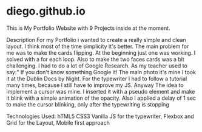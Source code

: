 # diego.github.io

This is My Portfolio Website with 9 Projects inside at the moment.

Description
For my Portfolio i wanted to create a really simple and clean layout.
I think most of the time simplicity it's better.
The main problem for me was to make the cards flipping. At the beginning just one was working. I solved with a for each loop.
Also to make the two faces cards was a bit challenging. I had to do a lot of Google Research. As my teacher used to say:" If you don't know something Google it!
The main photo it's mine I took it at the Dublin Docs by Night.
For the typewriter I had to follow a tutorial many times, because I still have to improve my JS.
Anyway The idea to implement a cursor was mine.
I inserted it with a pseudo element and make it blink with a simple animation of the opacity.
Also I applied a delay of 1 sec to make the cursor blinking, only after the typewriting is stopping

Technologies Used:
hTML5 CSS3 Vanilla JS for the typewriter, Flexbox and Grid for the Layout, Mobile first approach
